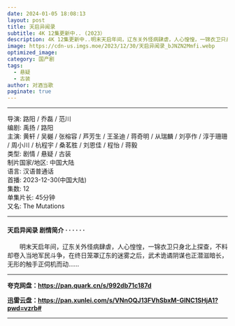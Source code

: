 ```yaml
---
date: 2024-01-05 18:08:13
layout: post
title: 天启异闻录
subtitle: 4K 12集更新中.. (2023）
description: 4K 12集更新中..明末天启年间，辽东关外怪病肆虐，人心惶惶，一锦衣卫只身北上探查，不料却卷入当地军民斗争，在终日笼罩辽东的迷雾之后，武术诡谲阴谋也正潜滋暗长，无形的触手正伺机而动...
image: https://cdn-us.imgs.moe/2023/12/30/天启异闻录_bJNZN2Mmfi.webp
optimized_image: 
category: 国产剧
tags:
  - 悬疑
  - 古装
author: 对酒当歌
paginate: true
---
```


---

导演: 路阳 / 乔磊 / 范川  
编剧: 禹扬 / 路阳  
主演: 黄轩 / 吴樾 / 张榕容 / 芦芳生 / 王圣迪 / 蒋奇明 / 从瑞麟 / 刘亭作 / 淳于珊珊 / 周小川 / 杭程宇 / 桑茗胜 / 刘恩佳 / 程怡 / 蒋毅  
类型: 剧情 / 悬疑 / 古装  
制片国家/地区: 中国大陆  
语言: 汉语普通话  
首播: 2023-12-30(中国大陆)  
集数: 12  
单集片长: 45分钟  
又名: The Mutations  

---

#### 天启异闻录 剧情简介 · · · · · ·

　　明末天启年间，辽东关外怪病肆虐，人心惶惶，一锦衣卫只身北上探查，不料却卷入当地军民斗争，在终日笼罩辽东的迷雾之后，武术诡谲阴谋也正潜滋暗长，无形的触手正伺机而动……

---

**夸克网盘：<https://pan.quark.cn/s/992db71c187d>**

**迅雷云盘：<https://pan.xunlei.com/s/VNnOQJ13FVhSbxM-GlNC1SHjA1?pwd=vzrb#>**

---
